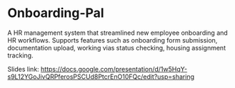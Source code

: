 # Onboarding-Pal
A HR management system that streamlined new employee onboarding and HR workflows. Supports features such as onboarding form submission, documentation upload, working vias status checking, housing assignment tracking.


Slides link: https://docs.google.com/presentation/d/1w5HqY-s9L12YGoJivQRPferosPSCUd8PtcrEnO10FQc/edit?usp=sharing